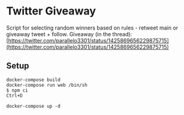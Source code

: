 # Twitter Giveaway

Script for selecting random winners based on rules - retweet main or giveaway tweet + follow.
Giveaway (in the thread): [https://twitter.com/parallelo3301/status/1425869656229875715](https://twitter.com/parallelo3301/status/1425869656229875715)


## Setup

```
docker-compose build
docker-compose run web /bin/sh
$ npm ci
Ctrl+D

docker-compose up -d
```
